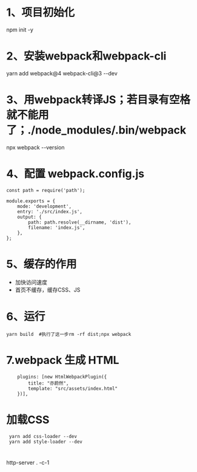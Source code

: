# 1、项目初始化
npm init -y
# 2、安装webpack和webpack-cli
yarn add webpack@4 webpack-cli@3 --dev
# 3、用webpack转译JS；若目录有空格就不能用了；./node_modules/.bin/webpack
npx webpack --version 
# 4、配置 webpack.config.js
```
const path = require('path');

module.exports = {
    mode: 'development',
    entry: './src/index.js',
    output: {
        path: path.resolve(__dirname, 'dist'),
        filename: 'index.js',
    },
};
```
# 5、缓存的作用
- 加快访问速度
- 首页不缓存，缓存CSS、JS

# 6、运行
```
yarn build  #执行了这一步rm -rf dist;npx webpack
```

# 7.webpack 生成 HTML
```
    plugins: [new HtmlWebpackPlugin({
        title: "亦蔚然",
        template: "src/assets/index.html"
    })],
```
# 加载CSS
```
 yarn add css-loader --dev
 yarn add style-loader --dev
```

#
http-server . -c-1